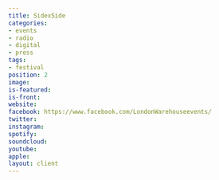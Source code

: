 ```yaml
---
title: SidexSide
categories:
- events
- radio
- digital
- press
tags:
- festival
position: 2
image: 
is-featured: 
is-front: 
website:
facebook: https://www.facebook.com/LondonWarehouseevents/
twitter:
instagram:
spotify:
soundcloud:
youtube: 
apple: 
layout: client
---
```


